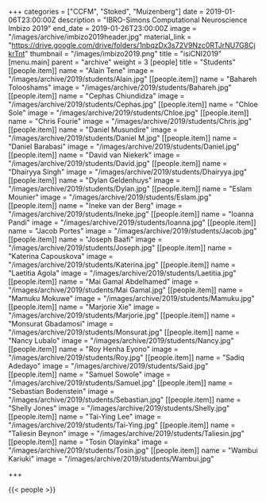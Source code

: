 +++
categories = ["CCFM", "Stoked", "Muizenberg"]
date = 2019-01-06T23:00:00Z
description = "IBRO-Simons Computational Neuroscience Imbizo 2019"
end_date = 2019-01-26T23:00:00Z
image = "/images/archive/imbizo2019header.jpg"
material_link = "https://drive.google.com/drive/folders/1nbqzDx3s72V9Nzc0RTJrNU7G8CjkrTnt"
thumbnail = "/images/imbizo2019.png"
title = "isiCNI2019"
[menu.main]
parent = "archive"
weight = 3
[people]
title = "Students"
[[people.item]]
name = "Alain Tene"
image = "/images/archive/2019/students/Alain.jpg"
[[people.item]]
name = "Bahareh Tolooshams"
image = "/images/archive/2019/students/Bahareh.jpg"
[[people.item]]
name = "Cephas Chiundidza"
image = "/images/archive/2019/students/Cephas.jpg"
[[people.item]]
name = "Chloe Sole"
image = "/images/archive/2019/students/Chloe.jpg"
[[people.item]]
name = "Chris Fourie"
image = "/images/archive/2019/students/Chris.jpg"
[[people.item]]
name = "Daniel Musundire"
image = "/images/archive/2019/students/Daniel M.jpg"
[[people.item]]
name = "Daniel Barabasi"
image = "/images/archive/2019/students/Daniel.jpg"
[[people.item]]
name = "David van Niekerk"
image = "/images/archive/2019/students/David.jpg"
[[people.item]]
name = "Dhairyya Singh"
image = "/images/archive/2019/students/Dhairyya.jpg"
[[people.item]]
name = "Dylan Geldenhuys"
image = "/images/archive/2019/students/Dylan.jpg"
[[people.item]]
name = "Eslam Mounier"
image = "/images/archive/2019/students/Eslam.jpg"
[[people.item]]
name = "Ineke van der Berg"
image = "/images/archive/2019/students/Ineke.jpg"
[[people.item]]
name = "Ioanna Pandi"
image = "/images/archive/2019/students/Ioanna.jpg"
[[people.item]]
name = "Jacob Portes"
image = "/images/archive/2019/students/Jacob.jpg"
[[people.item]]
name = "Joseph Baafi"
image = "/images/archive/2019/students/Joseph.jpg"
[[people.item]]
name = "Katerina Capouskova"
image = "/images/archive/2019/students/Katerina.jpg"
[[people.item]]
name = "Laetitia Agola"
image = "/images/archive/2019/students/Laetitia.jpg"
[[people.item]]
name = "Mai Gamal Abdelhamed"
image = "/images/archive/2019/students/Mai Gamal.jpg"
[[people.item]]
name = "Mamuku Mokuwe"
image = "/images/archive/2019/students/Mamuku.jpg"
[[people.item]]
name = "Marjorie Xie"
image = "/images/archive/2019/students/Marjorie.jpg"
[[people.item]]
name = "Monsurat Gbadamosi"
image = "/images/archive/2019/students/Monsurat.jpg"
[[people.item]]
name = "Nancy Lubalo"
image = "/images/archive/2019/students/Nancy.jpg"
[[people.item]]
name = "Roy Henha Eyono"
image = "/images/archive/2019/students/Roy.jpg"
[[people.item]]
name = "Sadiq Adedayo"
image = "/images/archive/2019/students/Said.jpg"
[[people.item]]
name = "Samuel Sowole"
image = "/images/archive/2019/students/Samuel.jpg"
[[people.item]]
name = "Sebastian Bodenstein"
image = "/images/archive/2019/students/Sebastian.jpg"
[[people.item]]
name = "Shelly Jones"
image = "/images/archive/2019/students/Shelly.jpg"
[[people.item]]
name = "Tai-Ying Lee"
image = "/images/archive/2019/students/Tai-Ying.jpg"
[[people.item]]
name = "Taliesin Beynon"
image = "/images/archive/2019/students/Taliesin.jpg"
[[people.item]]
name = "Tosin Olayinka"
image = "/images/archive/2019/students/Tosin.jpg"
[[people.item]]
name = "Wambui Kariuki"
image = "/images/archive/2019/students/Wambui.jpg"

+++

{{< people >}}